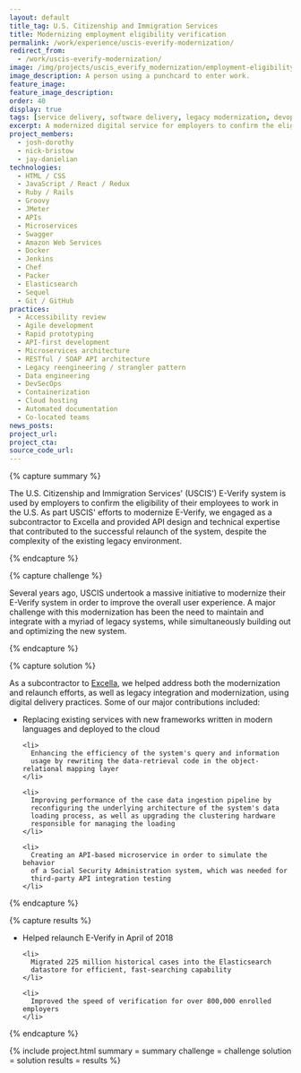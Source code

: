 ```yaml
---
layout: default
title_tag: U.S. Citizenship and Immigration Services
title: Modernizing employment eligibility verification
permalink: /work/experience/uscis-everify-modernization/
redirect_from:
  - /work/uscis-everify-modernization/
image: /img/projects/uscis_everify_modernization/employment-eligibility-verification.svg
image_description: A person using a punchcard to enter work.
feature_image:
feature_image_description:
order: 40
display: true
tags: [service delivery, software delivery, legacy modernization, devops, cloud & platforms, data & analytics, apis, security & privacy, homeland security, citizenship & immigration, josh dorothy, nick bristow, jay danielian]
excerpt: A modernized digital service for employers to confirm the eligibility of their employees to work in the U.S.
project_members:
  - josh-dorothy
  - nick-bristow
  - jay-danielian
technologies:
  - HTML / CSS
  - JavaScript / React / Redux
  - Ruby / Rails
  - Groovy
  - JMeter
  - APIs
  - Microservices
  - Swagger
  - Amazon Web Services
  - Docker
  - Jenkins
  - Chef
  - Packer
  - Elasticsearch
  - Sequel
  - Git / GitHub
practices:
  - Accessibility review
  - Agile development
  - Rapid prototyping
  - API-first development
  - Microservices architecture
  - RESTful / SOAP API architecture
  - Legacy reengineering / strangler pattern
  - Data engineering
  - DevSecOps
  - Containerization
  - Cloud hosting
  - Automated documentation
  - Co-located teams
news_posts:
project_url:
project_cta:
source_code_url:
---
```


{% capture summary %}
  <p>
    The U.S. Citizenship and Immigration Services' (USCIS') E-Verify system is
    used by employers to confirm the eligibility of their employees to work
    in the U.S. As part USCIS' efforts to modernize E-Verify, we engaged as a
    subcontractor to Excella and provided API design and technical expertise
    that contributed to the successful relaunch of the system, despite the
    complexity of the existing legacy environment.
  </p>
{% endcapture %}

{% capture challenge %}
  <p>
    Several years ago, USCIS undertook a massive initiative to modernize their
    E-Verify system in order to improve the overall user experience. A major
    challenge with this modernization has been the need to maintain and
    integrate with a myriad of legacy systems, while simultaneously
    building out and optimizing the new system.
  </p>
{% endcapture %}

{% capture solution %}
  <p>
    As a subcontractor to <a href="https://www.excella.com/">Excella</a>, we helped address both
    the modernization and relaunch efforts, as well as legacy integration and modernization,
    using digital delivery practices. Some of our major contributions included:
  </p>

  <ul>
    <li>
      Replacing existing services with new frameworks written
      in modern languages and deployed to the cloud
    </li>

    <li>
      Enhancing the efficiency of the system's query and information
      usage by rewriting the data-retrieval code in the object-relational mapping layer
    </li>

    <li>
      Improving performance of the case data ingestion pipeline by
      reconfiguring the underlying architecture of the system's data
      loading process, as well as upgrading the clustering hardware
      responsible for managing the loading
    </li>

    <li>
      Creating an API-based microservice in order to simulate the behavior
      of a Social Security Administration system, which was needed for
      third-party API integration testing
    </li>
  </ul>
{% endcapture %}

{% capture results %}
  <ul>
    <li>
      Helped relaunch E-Verify in April of 2018
    </li>

    <li>
      Migrated 225 million historical cases into the Elasticsearch
      datastore for efficient, fast-searching capability
    </li>

    <li>
      Improved the speed of verification for over 800,000 enrolled employers
    </li>
  </ul>
{% endcapture %}

{% include project.html
  summary = summary
  challenge = challenge
  solution = solution
  results = results
%}
